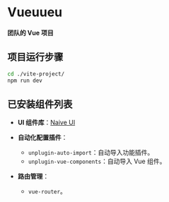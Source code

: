 # Vueuueu

**团队的 Vue 项目**

## 项目运行步骤

```bash
cd ./vite-project/
npm run dev
```

## 已安装组件列表

- **UI 组件库**：[Naive UI](https://github.com/tusen-ai/naive-ui)  
  

- **自动化配置插件**：
  - `unplugin-auto-import`：自动导入功能插件。
  - `unplugin-vue-components`：自动导入 Vue 组件。

- **路由管理**：
  - `vue-router`。
